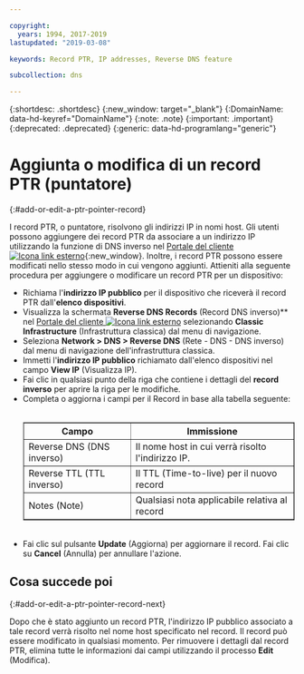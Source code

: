 ```yaml
---

copyright:
  years: 1994, 2017-2019
lastupdated: "2019-03-08"

keywords: Record PTR, IP addresses, Reverse DNS feature

subcollection: dns

---
```



{:shortdesc: .shortdesc}
{:new_window: target="_blank"}
{:DomainName: data-hd-keyref="DomainName"}
{:note: .note}
{:important: .important}
{:deprecated: .deprecated}
{:generic: data-hd-programlang="generic"}

# Aggiunta o modifica di un record PTR (puntatore)
{:#add-or-edit-a-ptr-pointer-record}

I record PTR, o puntatore, risolvono gli indirizzi IP in nomi host. Gli utenti possono aggiungere dei record PTR da associare a un indirizzo IP utilizzando la funzione di DNS inverso nel [Portale del cliente![Icona link esterno](../../icons/launch-glyph.svg "Icona link esterno")](https://{DomainName}/){:new_window}. Inoltre, i record PTR possono essere modificati nello stesso modo in cui vengono aggiunti. Attieniti alla seguente procedura per aggiungere o modificare un record PTR per un dispositivo:

* Richiama l'**indirizzo IP pubblico** per il dispositivo che riceverà il record PTR dall'**elenco dispositivi**.
* Visualizza la schermata **Reverse DNS Records** (Record DNS inverso)** nel [Portale del cliente ![Icona link esterno](../../icons/launch-glyph.svg "Icona link esterno")](https://{DomainName}/) selezionando **Classic Infrastructure** (Infrastruttura classica) dal menu di navigazione. 
* Seleziona **Network > DNS > Reverse DNS** (Rete - DNS - DNS inverso) dal menu di navigazione dell'infrastruttura classica.
* Immetti l'**indirizzo IP pubblico** richiamato dall'elenco dispositivi nel campo **View IP** (Visualizza IP).
* Fai clic in qualsiasi punto della riga che contiene i dettagli del **record inverso** per aprire la riga per le modifiche.
* Completa o aggiorna i campi per il Record in base alla tabella seguente:<br/><br/><table border="1"><tbody><tr><th>Campo</th><th>Immissione</th></tr><tr><td>Reverse DNS (DNS inverso)</td><td>Il nome host in cui verrà risolto l'indirizzo IP.</td></tr><tr><td>Reverse TTL (TTL inverso)</td><td>Il TTL (Time-to-live) per il nuovo record</td></tr><tr><td>Notes (Note)</td><td>Qualsiasi nota applicabile relativa al record</td></tr></tbody></table><br/>
* Fai clic sul pulsante **Update** (Aggiorna) per aggiornare il record. Fai clic su **Cancel** (Annulla) per annullare l'azione.

## Cosa succede poi
{:#add-or-edit-a-ptr-pointer-record-next}

Dopo che è stato aggiunto un record PTR, l'indirizzo IP pubblico associato a tale record verrà risolto nel nome host specificato nel record. Il record può essere modificato in qualsiasi momento. Per rimuovere i dettagli dal record PTR, elimina tutte le informazioni dai campi utilizzando il processo **Edit** (Modifica).
